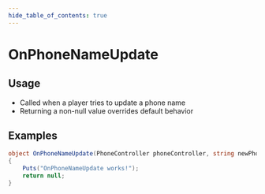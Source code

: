 ```yaml
---
hide_table_of_contents: true
---
```


# OnPhoneNameUpdate

## Usage

* Called when a player tries to update a phone name
* Returning a non-null value overrides default behavior

## Examples

```csharp title=""
object OnPhoneNameUpdate(PhoneController phoneController, string newPhoneName, BasePlayer player)
{
    Puts("OnPhoneNameUpdate works!");
    return null;
}
```
